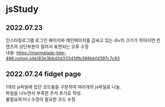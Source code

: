 # jsStudy

## 2022.07.23

인스타킬로그램 로그인 페이지와 메인페이지를 감싸고 있는 div의 크기가 작아지면 컨텐츠의 상단부분이 잘려서 표현되는 오류 수정<br>
내용: https://marmalade-bite-496.notion.site/83e3bbd3d33345ffb398bbfd397c7c93

## 2022.07.24 fidget page

1개의 js파일에 있던 코드들을 구분하여 여러개의 js파일로 나눔.<br>
파일을 나누면서 부족한 주석 추가로 작성.<br>
불필요하거나 수정이 필요한 코드 수정.
